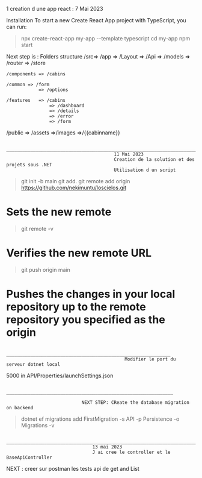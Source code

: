 1 creation d une app react :
7 Mai 2023 

Installation
To start a new Create React App project with TypeScript, you can run:

> npx create-react-app my-app --template typescript
> cd my-app
> npm start


Next step is : Folders structure
/src=>
    /app => /Layout
        => /Api
        => /models
        => /router
        => /store

    /components => /cabins

    /common => /form   
                => /options

    /features   => /cabins
                    => /dashboard
                    => /details
                    => /error
                    => /form

/public => /assets
                =>/images
                    =>/{{cabinname}}

                    ____________________________________________________________________________
                                            11 Mai 2023 
                                            Creation de la solution et des projets sous .NET 
                                            Utilisation d un script 

>git init -b main
>git add. 
>git remote add origin https://github.com/nekimuntu/loscielos.git
# Sets the new remote
> git remote -v
# Verifies the new remote URL

> git push origin main
# Pushes the changes in your local repository up to the remote repository you specified as the origin
                                _____________________________________________________________
                                                Modifier le port du serveur dotnet local

5000 in API/Properties/launchSettings.json 

                                ______________________________________________________________

                                NEXT STEP: CReate the database migration on backend


> dotnet ef migrations add FirstMigration -s API -p Persistence -o Migrations -v

                        ____________________________________________________________________________________
                                    13 mai 2023 
                                    J ai cree le controller et le BaseApiController 

NEXT : creer sur postman les tests api de  get and List 